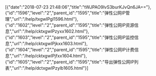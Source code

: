 [{"date":"2018-07-23 21:48:06","title":"tWJPAO9lvS3burKJvQn6JA=="},{"id":"1596","level":"2","parent_id":"1595","title":"弹性公网IP管理","url":"/help/txgwIPgl1596.html"},{"id":"1602","level":"2","parent_id":"1595","title":"弹性公网IP资源信息","url":"/help/cktxgwIPzyxx1602.html"},{"id":"1603","level":"2","parent_id":"1595","title":"弹性公网IP监控信息","url":"/help/cktxgwIPjkxx1603.html"},{"id":"1604","level":"2","parent_id":"1595","title":"弹性公网IP计费信息","url":"/help/cktxgwIPjfxx1604.html"},{"id":"1605","level":"2","parent_id":"1595","title":"导出弹性公网IP列表","url":"/help/dctxgwIPzylb1605.html"}]